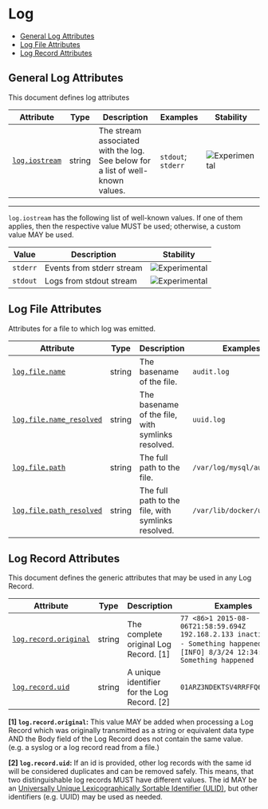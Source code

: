 <!--- Hugo front matter used to generate the website version of this page:
--->

<!-- NOTE: THIS FILE IS AUTOGENERATED. DO NOT EDIT BY HAND. -->
<!-- see templates/registry/markdown/attribute_namespace.md.j2 -->

# Log

- [General Log Attributes](#general-log-attributes)
- [Log File Attributes](#log-file-attributes)
- [Log Record Attributes](#log-record-attributes)

## General Log Attributes

This document defines log attributes

| Attribute                                                    | Type   | Description                                                                    | Examples           | Stability                                                        |
| ------------------------------------------------------------ | ------ | ------------------------------------------------------------------------------ | ------------------ | ---------------------------------------------------------------- |
| <a id="log-iostream" href="#log-iostream">`log.iostream`</a> | string | The stream associated with the log. See below for a list of well-known values. | `stdout`; `stderr` | ![Experimental](https://img.shields.io/badge/-experimental-blue) |

---

`log.iostream` has the following list of well-known values. If one of them applies, then the respective value MUST be used; otherwise, a custom value MAY be used.

| Value    | Description               | Stability                                                        |
| -------- | ------------------------- | ---------------------------------------------------------------- |
| `stderr` | Events from stderr stream | ![Experimental](https://img.shields.io/badge/-experimental-blue) |
| `stdout` | Logs from stdout stream   | ![Experimental](https://img.shields.io/badge/-experimental-blue) |

## Log File Attributes

Attributes for a file to which log was emitted.

| Attribute                                                                                  | Type   | Description                                        | Examples                   | Stability                                                        |
| ------------------------------------------------------------------------------------------ | ------ | -------------------------------------------------- | -------------------------- | ---------------------------------------------------------------- |
| <a id="log-file-name" href="#log-file-name">`log.file.name`</a>                            | string | The basename of the file.                          | `audit.log`                | ![Experimental](https://img.shields.io/badge/-experimental-blue) |
| <a id="log-file-name-resolved" href="#log-file-name-resolved">`log.file.name_resolved`</a> | string | The basename of the file, with symlinks resolved.  | `uuid.log`                 | ![Experimental](https://img.shields.io/badge/-experimental-blue) |
| <a id="log-file-path" href="#log-file-path">`log.file.path`</a>                            | string | The full path to the file.                         | `/var/log/mysql/audit.log` | ![Experimental](https://img.shields.io/badge/-experimental-blue) |
| <a id="log-file-path-resolved" href="#log-file-path-resolved">`log.file.path_resolved`</a> | string | The full path to the file, with symlinks resolved. | `/var/lib/docker/uuid.log` | ![Experimental](https://img.shields.io/badge/-experimental-blue) |

## Log Record Attributes

This document defines the generic attributes that may be used in any Log Record.

| Attribute                                                                         | Type   | Description                                 | Examples                                                                                                                         | Stability                                                        |
| --------------------------------------------------------------------------------- | ------ | ------------------------------------------- | -------------------------------------------------------------------------------------------------------------------------------- | ---------------------------------------------------------------- |
| <a id="log-record-original" href="#log-record-original">`log.record.original`</a> | string | The complete original Log Record. [1]       | `77 <86>1 2015-08-06T21:58:59.694Z 192.168.2.133 inactive - - - Something happened`; `[INFO] 8/3/24 12:34:56 Something happened` | ![Experimental](https://img.shields.io/badge/-experimental-blue) |
| <a id="log-record-uid" href="#log-record-uid">`log.record.uid`</a>                | string | A unique identifier for the Log Record. [2] | `01ARZ3NDEKTSV4RRFFQ69G5FAV`                                                                                                     | ![Experimental](https://img.shields.io/badge/-experimental-blue) |

**[1] `log.record.original`:** This value MAY be added when processing a Log Record which was originally transmitted as a string or equivalent data type AND the Body field of the Log Record does not contain the same value. (e.g. a syslog or a log record read from a file.)

**[2] `log.record.uid`:** If an id is provided, other log records with the same id will be considered duplicates and can be removed safely. This means, that two distinguishable log records MUST have different values.
The id MAY be an [Universally Unique Lexicographically Sortable Identifier (ULID)](https://github.com/ulid/spec), but other identifiers (e.g. UUID) may be used as needed.
